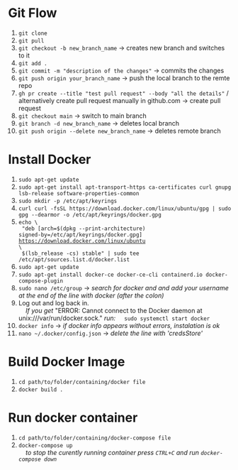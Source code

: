 # Git Flow
1. `git clone`
2. `git pull`
3. `git checkout -b new_branch_name`                  -> creates new branch and switches to it
4. `git add .`
5. `git commit -m "description of the changes"`     -> commits the changes
6. `git push origin your_branch_name`               -> push the local branch to the remte repo
7. `gh pr create --title "test pull request" --body "all the details"` / alternatively create pull request manually in github.com -> create pull request
8. `git checkout main`                              -> switch to main branch
9. `git branch -d new_branch_name`                  -> deletes local branch
10. `git push origin --delete new_branch_name`      -> deletes remote branch 

# Install Docker
1. `sudo apt-get update`
2. `sudo apt-get install apt-transport-https ca-certificates curl gnupg lsb-release software-properties-common`
3. `sudo mkdir -p /etc/apt/keyrings`
4. `curl curl -fsSL https://download.docker.com/linux/ubuntu/gpg | sudo gpg --dearmor -o /etc/apt/keyrings/docker.gpg`
5. <code>echo \ <br>
"deb [arch=$(dpkg --print-architecture) signed-by=/etc/apt/keyrings/docker.gpg] https://download.docker.com/linux/ubuntu \ <br>
\$(lsb_release -cs) stable" | sudo tee /etc/apt/sources.list.d/docker.list </code>
6. `sudo apt-get update`
7. `sudo apt-get install docker-ce docker-ce-cli containerd.io docker-compose-plugin`
8. `sudo nano /etc/group` -> *search for docker and and add your username at the end of the line with docker (after the colon)*
9. Log out and log back in.<br>
	&nbsp;&nbsp;&nbsp;&nbsp;*If you get <span style="color:red">*"ERROR: Cannot connect to the Docker daemon at unix:///var/run/docker.sock."*</span> run:*
	    &nbsp;&nbsp;&nbsp;&nbsp;`sudo systemctl start docker`
10. `docker info` -> *if docker info appears without errors, instalation is ok*
11. `nano ~/.docker/config.json` -> *delete the line with 'credsStore'*


# Build Docker Image
1. `cd path/to/folder/containing/docker file`
2. `docker build .`

# Run docker container
1. `cd path/to/folder/containing/docker-compose file`
2. `docker-compose up`<br>
   &nbsp;&nbsp;&nbsp;&nbsp;*to stop the curently running container press `CTRL+C` and run `docker-compose down`*  
